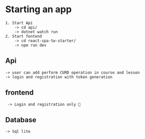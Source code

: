 
# Starting an app
	1. Start Api 
		-> cd api/
		-> dotnet watch run
	2. Start fontend
		-> cd react-spa-tw-starter/
		-> npm run dev

## Api 
	-> user can add perform CURD operation in course and lesson
	-> login and registration with token generation
## frontend
	 -> Login and registration only 🥲 
## Database
	-> Sql lite
